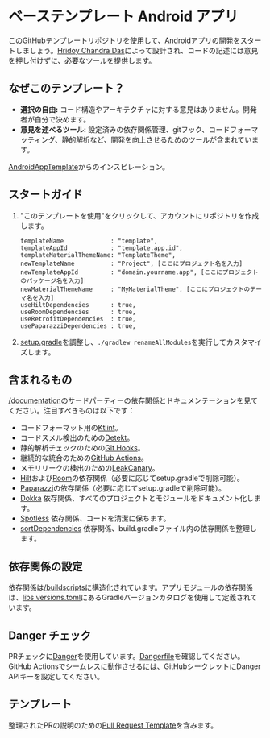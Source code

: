 # ベーステンプレート Android アプリ

このGitHubテンプレートリポジトリを使用して、Androidアプリの開発をスタートしましょう。[Hridoy Chandra Das](https://github.com/ihridoydas)によって設計され、コードの記述には意見を押し付けずに、必要なツールを提供します。

## なぜこのテンプレート？

- **選択の自由:** コード構造やアーキテクチャに対する意見はありません。開発者が自分で決めます。
- **意見を述べるツール:** 設定済みの依存関係管理、gitフック、コードフォーマッティング、静的解析など、開発を向上させるためのツールが含まれています。

[AndroidAppTemplate](https://github.com/AdamMc331/AndroidAppTemplate)からのインスピレーション。

## スタートガイド

1. "このテンプレートを使用"をクリックして、アカウントにリポジトリを作成します。
    ```dsl
    templateName             : "template",
    templateAppId            : "template.app.id",
    templateMaterialThemeName: "TemplateTheme",
    newTemplateName          : "Project", [ここにプロジェクト名を入力]
    newTemplateAppId         : "domain.yourname.app", [ここにプロジェクトのパッケージ名を入力]
    newMaterialThemeName     : "MyMaterialTheme", [ここにプロジェクトのテーマ名を入力]
    useHiltDependencies      : true,
    useRoomDependencies      : true,
    useRetrofitDependencies  : true,
    usePaparazziDependencies : true,
    ```
2. [setup.gradle](buildscripts/setup.gradle)を調整し、`./gradlew renameAllModules`を実行してカスタマイズします。

## 含まれるもの

[/documentation](/documentation)のサードパーティーの依存関係とドキュメンテーションを見てください。注目すべきものは以下です：

- コードフォーマット用の[Ktlint](/documentation/StaticAnalysis.md)。
- コードスメル検出のための[Detekt](/documentation/StaticAnalysis.md)。
- 静的解析チェックのための[Git Hooks](/documentation/GitHooks.md)。
- 継続的な統合のための[GitHub Actions](/documentation/GitHubActions.md)。
- メモリリークの検出のための[LeakCanary](https://square.github.io/leakcanary/)。
- [Hilt](https://developer.android.com/training/dependency-injection/hilt-android)および[Room](https://developer.android.com/training/data-storage/room)の依存関係（必要に応じてsetup.gradleで削除可能）。
- [Paparazzi](https://github.com/cashapp/paparazzi)の依存関係（必要に応じてsetup.gradleで削除可能）。
- [Dokka](https://github.com/Kotlin/dokka) 依存関係、すべてのプロジェクトとモジュールをドキュメント化します。
- [Spotless](https://github.com/diffplug/spotless) 依存関係、コードを清潔に保ちます。
- [sortDependencies](https://github.com/square/gradle-dependencies-sorter) 依存関係、build.gradleファイル内の依存関係を整理します。

## 依存関係の設定

依存関係は[/buildscripts](/buildscripts)に構造化されています。アプリモジュールの依存関係は、[libs.versions.toml](gradle/libs.versions.toml)にあるGradleバージョンカタログを使用して定義されています。

## Danger チェック

PRチェックに[Danger](https://danger.systems)を使用しています。[Dangerfile](Dangerfile)を確認してください。GitHub Actionsでシームレスに動作させるには、GitHubシークレットにDanger APIキーを設定してください。

## テンプレート

整理されたPRの説明のための[Pull Request Template](/.github/pull_request_template.md)を含みます。
